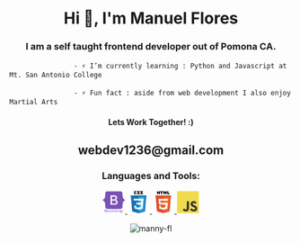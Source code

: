 <h1 align="center">Hi 👋, I'm Manuel Flores</h1>
<h3 align="center" padding-top="20px">I am a self taught frontend developer out of Pomona CA.</h3>

                    - ⚡ I’m currently learning : Python and Javascript at Mt. San Antonio College

                    - ⚡ Fun fact : aside from web development I also enjoy Martial Arts 

<h4 align="center">Lets Work Together! :)</h4>
<h2 align="center">webdev1236@gmail.com</h2>
<p align="center">
</p>

<h3 align="center">Languages and Tools:</h3>
<p align="center"> <a href="https://getbootstrap.com" target="_blank" rel="noreferrer"> <img src="https://raw.githubusercontent.com/devicons/devicon/master/icons/bootstrap/bootstrap-plain-wordmark.svg" alt="bootstrap" width="40" height="40"/> </a> <a href="https://www.w3schools.com/css/" target="_blank" rel="noreferrer"> <img src="https://raw.githubusercontent.com/devicons/devicon/master/icons/css3/css3-original-wordmark.svg" alt="css3" width="40" height="40"/> </a> <a href="https://www.w3.org/html/" target="_blank" rel="noreferrer"> <img src="https://raw.githubusercontent.com/devicons/devicon/master/icons/html5/html5-original-wordmark.svg" alt="html5" width="40" height="40"/> </a> <a href="https://developer.mozilla.org/en-US/docs/Web/JavaScript" target="_blank" rel="noreferrer"> <img src="https://raw.githubusercontent.com/devicons/devicon/master/icons/javascript/javascript-original.svg" alt="javascript" width="40" height="40"/> </a> </p>

<p align="center"><img align="center" src="https://github-readme-stats.vercel.app/api/top-langs?username=manny-fl&show_icons=true&locale=en&layout=compact" alt="manny-fl" /></p>
